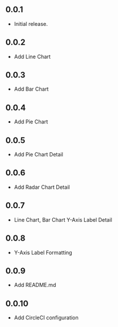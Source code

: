 ## 0.0.1
* Initial release.

## 0.0.2
* Add Line Chart

## 0.0.3
* Add Bar Chart

## 0.0.4
* Add Pie Chart

## 0.0.5
* Add Pie Chart Detail

## 0.0.6
* Add Radar Chart Detail

## 0.0.7
* Line Chart, Bar Chart Y-Axis Label Detail

## 0.0.8
* Y-Axis Label Formatting

## 0.0.9
* Add README.md

## 0.0.10
* Add CircleCI configuration
